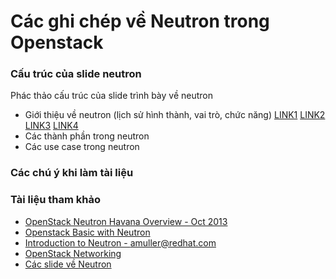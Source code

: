# Các ghi chép về Neutron trong Openstack

### Cấu trúc của slide neutron
Phác thảo cấu trúc của slide trình bày về neutron
* Giới thiệu về neutron (lịch sử hình thành, vai trò, chức năng) [LINK1](http://www.slideshare.net/emaganap/open-stack-overview-meetups-oct-2013) [LINK2](http://www.slideshare.net/KwonSunBae/openstack-basic-rev05) [LINK3](http://assafmuller.files.wordpress.com/2014/05/neutron.pdf) [LINK4](http://www.slideshare.net/shakhat/openstack-networking)
* Các thành phần trong neutron
* Các use case trong neutron


### Các chú ý khi làm tài liệu


### Tài liệu tham khảo
* [OpenStack Neutron Havana Overview - Oct 2013](http://www.slideshare.net/emaganap/open-stack-overview-meetups-oct-2013)
* [Openstack Basic with Neutron](http://www.slideshare.net/KwonSunBae/openstack-basic-rev05)
* [Introduction to Neutron - amuller@redhat.com ](http://assafmuller.files.wordpress.com/2014/05/neutron.pdf)
* [OpenStack Networking](http://www.slideshare.net/shakhat/openstack-networking)
* [Các slide về Neutron](http://www.slideshare.net/markmcclain/presentations)
